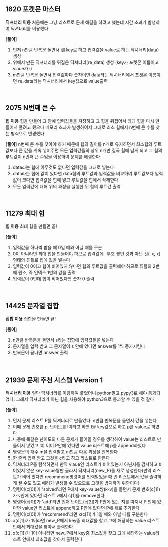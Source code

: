 ﻿## 1620 포켓몬 마스터
**딕셔너리 이용**
처음에는 그냥 리스트로 문제 해결을 하려고 했는데 시간 초과가 발생하여 딕셔너리를 이용했다

**[풀이]**
1) 먼저 n만큼 반복문 돌면서 i를key로 하고 입력값을 value로 하는 딕셔너리(data) 생성
2) 위에서 만든 딕셔너리를 뒤집은 딕셔너리(re_data) 생성 (key가 포켓몬 이름이고 vlaue가 i)
3) m만큼 반복문 돌면서 입력값마다 숫자이면 data라는 딕셔너리에서 포켓몬 이름이면 re_data라는 딕셔너리에서 key값으로 value출력

<br/>

## 2075 N번째 큰 수
**힙 이용**
힙을 만들어 그 안에 입력값들을 저장하고 그 힙을 뒤집어서 최대 힙을 다시 만들어서 풀려고 했으나 메모리 초과가 발생하여서 그대로 최소 힙에서 n번째 큰 수를 찾는 방식으로 변경했다

**[풀이]**
n번째 큰 수를 찾아야 하기 때문에 힙의 길이를 n개로 유지하면서 최소힙의 루트값보다 큰 값을 계속 넣어주면 모든 입력값들의 상위 n개만 결국 힙에 남게 되고 그 힙의 루트값이 n번째 큰 수임을 이용하여 문제를 해결한다
1) data라는 힙에 아무것도 없다면 입력값을 그대로 넣는다
2) data라는 힙에 값이 있다면 data힙의 루트값과 입력값을 비교하여 루트값보다 입력값이 크다면 입력값을 힙에 넣고 루트값을 힙에서 삭제한다
3) 모든 입력값에 대해 위의 과정을 실행한 뒤 힙의 루트값 출력

<br/>

## 11279 최대 힙
**힙 이용**
최대 힙을 만들면 끝!

**[풀이]**
1) 입력값을 하나씩 받을 때 0일 때와 아닐 때를 구분
2) 0이 아니라면 최대 힙을 만들어야 하므로 입력값에 -부호 붙인 것과 아닌 것(-x, x) 형태의 튜플로 힙에 값을 넣는다
3) 입력값이 0이고 힙이 비어있지 않다면 힙의 루트값을 출력해야 하므로 튜플의 2번째 원소, 즉 인덱스 1번의 값을 출력
4) 입력값이 0인데 힙이 비어있다면 숫자 0 출력

<br/>

## 14425 문자열 집합
**집합 이용**
집합을 만들면 끝!

**[풀이]**
1) n만큼 반복문을 돌면서 s라는 집합에 입력값들을 넣는다
2) 문자열을 입력 받고 그 문자열이 s 안에 있다면 answer를 1씩 증가시킨다
3) 반복문이 끝나면 answer 출력

<br/>

## 21939 문제 추천 시스템 Version 1
**딕셔너리 이용**
일단 딕셔너리를 이용하여 풀었더니 python말고 pypy3로 해야 통과되었다. 그래서 딕셔너리가 아닌 힙을 사용해야 python3으로 통과할 수 있을 것 같다

**[풀이]**
1) 먼저 문제 리스트 P를 딕셔너리로 만들었다. n만큼 반복문을 돌면서 값을 넣는다
2) 이때 문제 번호를 p, 난이도를 l이라고 하면 l을 key값으로 하고 p를 value로 하였다
3) 나중에 똑같은 난이도의 다른 문제가 들어올 경우를 생각하여 value는 리스트로 만들어서 넣었고 l이 이미 P안에 있다면 value 리스트에 p를 append하였다
4) 명령문의 개수 m을 입력받고 m만큼 다음 과정을 반복한다
5) 한 줄씩 입력 받고 그것을 c라고 하고 리스트로 만든다
6) 딕셔너리 P를 탐색하면서 만약 vlaue인 리스트가 비어있는지 아닌지를 검사하고 비어있지 않은 key-value쌍만 골라서 딕셔너리(new_P)를 새로 생성한다(만약 리스트가 비어 있다면 recommend명령어를 입력받았을 때 빈 리스트에서 값을 출력하게 될 수도 있고 에러가 발생할 수 있으므로 그것을 방지하기 위함이다)
7) 명령어(c[0])가 'solved'라면 P에서 key-value쌍(k-v)을 돌면서 문제 번호(c[1])가 v안에 있다면 리스트 v에서 c[1]을 remove한다
8) 명령어(c[0])가 'add'라면 먼저 난이도(c[2])가 P안에 있는 지를 따져서 P 안에 있다면 value인 리스트에 append하고 P안에 없다면 P에 새로 추가한다
9) 명령어(c[0])가 'recommend'라면 x(c[1])가 1일 때와 아닐 때를 구분한다
10) x(c[1])가 1이라면 new_P에서 key중 최대값을 찾고 그에 해당하는 value 리스트 안에서 최대값을 찾아서 출력한다
11) x(c[1])가 1이 아니라면 new_P에서 key중 최소값을 찾고 그에 해당하는 value리스트 안에서 최소값을 찾아서 출력한다


